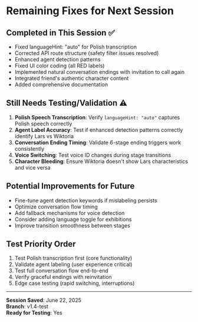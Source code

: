 # Remaining Fixes for Next Session

## Completed in This Session ✅
- Fixed languageHint: "auto" for Polish transcription 
- Corrected API route structure (safety filter issues resolved)
- Enhanced agent detection patterns
- Fixed UI color coding (all RED labels)
- Implemented natural conversation endings with invitation to call again
- Integrated friend's authentic character content
- Added comprehensive documentation

## Still Needs Testing/Validation ⚠️
1. **Polish Speech Transcription**: Verify `languageHint: "auto"` captures Polish speech correctly
2. **Agent Label Accuracy**: Test if enhanced detection patterns correctly identify Lars vs Wiktoria
3. **Conversation Ending Timing**: Validate 6-stage ending triggers work consistently
4. **Voice Switching**: Test voice ID changes during stage transitions
5. **Character Bleeding**: Ensure Wiktoria doesn't show Lars characteristics and vice versa

## Potential Improvements for Future
- Fine-tune agent detection keywords if mislabeling persists
- Optimize conversation flow timing
- Add fallback mechanisms for voice detection
- Consider adding language toggle for exhibitions
- Improve transition smoothness between stages

## Test Priority Order
1. Test Polish transcription first (core functionality)
2. Validate agent labeling (user experience critical)  
3. Test full conversation flow end-to-end
4. Verify graceful endings with reinvitation
5. Edge case testing (rapid switching, interruptions)

---
**Session Saved**: June 22, 2025  
**Branch**: v1.4-test  
**Ready for Testing**: Yes